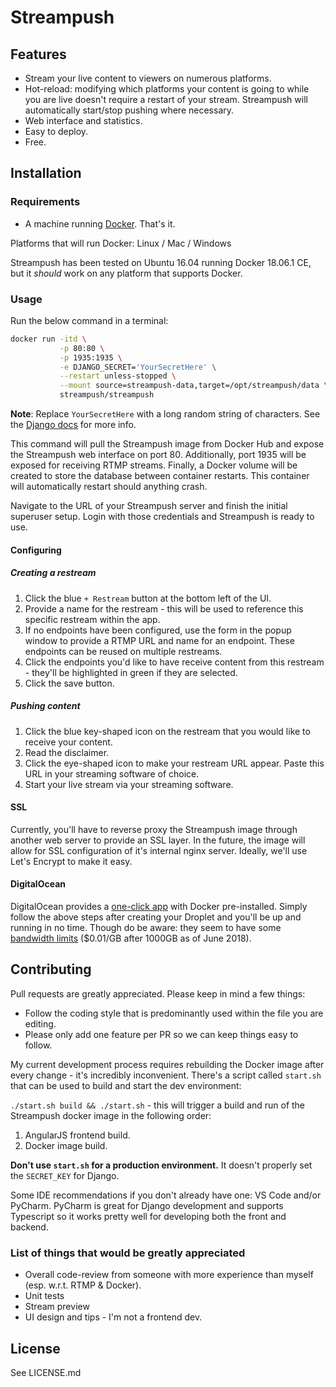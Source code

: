 # Streampush

## Features

* Stream your live content to viewers on numerous platforms.
* Hot-reload: modifying which platforms your content is going to while you are live doesn't require a restart of your stream. Streampush will automatically start/stop pushing where necessary.
* Web interface and statistics.
* Easy to deploy.
* Free.

## Installation

### Requirements

* A machine running [Docker](https://docs.docker.com/install/#supported-platforms). That's it.

Platforms that will run Docker: Linux / Mac / Windows

Streampush has been tested on Ubuntu 16.04 running Docker 18.06.1 CE, but it *should* work on any platform that supports Docker.

### Usage

Run the below command in a terminal:

```bash
docker run -itd \
           -p 80:80 \
           -p 1935:1935 \
           -e DJANGO_SECRET='YourSecretHere' \
           --restart unless-stopped \
           --mount source=streampush-data,target=/opt/streampush/data \
           streampush/streampush
``` 

**Note**: Replace `YourSecretHere` with a long random string of characters. See the [Django docs](https://docs.djangoproject.com/en/2.1/ref/settings/#std:setting-SECRET_KEY) for more info.  

This command will pull the Streampush image from Docker Hub and expose the Streampush web interface on port 80. Additionally, port 1935 will be exposed for receiving RTMP streams. Finally, a Docker volume will be created to store the database between container restarts. This container will automatically restart should anything crash. 

Navigate to the URL of your Streampush server and finish the initial superuser setup. Login with those credentials and Streampush is ready to use.

#### Configuring

##### Creating a restream
1) Click the blue `+ Restream` button at the bottom left of the UI.
2) Provide a name for the restream - this will be used to reference this specific restream within the app.
3) If no endpoints have been configured, use the form in the popup window to provide a RTMP URL and name for an endpoint. These endpoints can be reused on multiple restreams.
4) Click the endpoints you'd like to have receive content from this restream - they'll be highlighted in green if they are selected.
5) Click the save button.

##### Pushing content
1) Click the blue key-shaped icon on the restream that you would like to receive your content.
2) Read the disclaimer.
3) Click the eye-shaped icon to make your restream URL appear. Paste this URL in your streaming software of choice.
4) Start your live stream via your streaming software. 

#### SSL

Currently, you'll have to reverse proxy the Streampush image through another web server to provide an SSL layer. In the future, the image will allow for SSL configuration of it's internal nginx server. Ideally, we'll use Let's Encrypt to make it easy.

#### DigitalOcean

DigitalOcean provides a [one-click app](https://www.digitalocean.com/products/one-click-apps/docker/) with Docker pre-installed. Simply follow the above steps after creating your Droplet and you'll be up and running in no time. Though do be aware: they seem to have some [bandwidth limits](https://www.digitalocean.com/docs/accounts/billing/bandwidth/) ($0.01/GB after 1000GB as of June 2018).

## Contributing

Pull requests are greatly appreciated. Please keep in mind a few things:
* Follow the coding style that is predominantly used within the file you are editing.
* Please only add one feature per PR so we can keep things easy to follow.

My current development process requires rebuilding the Docker image after every change - it's incredibly inconvenient. There's a script called `start.sh` that can be used to build and start the dev environment:

`./start.sh build && ./start.sh` - this will trigger a build and run of the Streampush docker image in the following order:
1) AngularJS frontend build.
2) Docker image build.

**Don't use `start.sh` for a production environment.** It doesn't properly set the `SECRET_KEY` for Django.

Some IDE recommendations if you don't already have one: VS Code and/or PyCharm. PyCharm is great for Django development and supports Typescript so it works pretty well for developing both the front and backend.

### List of things that would be greatly appreciated
* Overall code-review from someone with more experience than myself (esp. w.r.t. RTMP & Docker).
* Unit tests
* Stream preview
* UI design and tips - I'm not a frontend dev.

## License
See LICENSE.md

